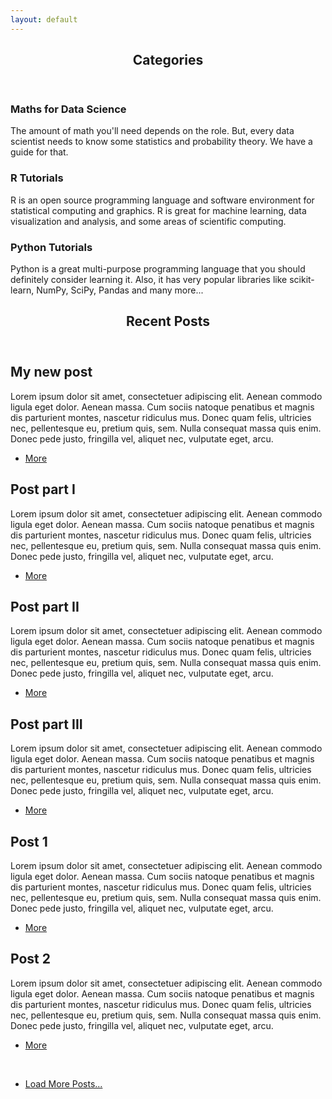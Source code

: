 ```yaml
---
layout: default
---
```

<!-- Section -->
<section>
	<header class="major">
		<h2>Categories</h2>
	</header>
	<div class="features">
		<article>
			<span class="icon fa-signal"></span>
			<div class="content">
				<h3>Maths for Data Science</h3>
				<p>The amount of math you'll need depends on the role. But, every data scientist needs to know some 					   statistics and probability theory. We have a guide for that.</p>
			</div>
		</article>
		<article>
			<span class="icon fa-github"></span>
			<div class="content">
				<h3>R Tutorials</h3>
				<p>R is an open source programming language and software environment for statistical computing and 			graphics. R is great for machine learning, data visualization and analysis, and some areas of scientific computing. </p>
			</div>
		</article>
		<article>
			<span class="icon fa-rocket"></span>
			<div class="content">
				<h3>Python Tutorials</h3></span>
				<p>Python is a great multi-purpose programming language that you should definitely consider learning it. 				Also, it has very popular libraries like scikit-learn, NumPy, SciPy, Pandas and many more... </p>
			</div>
		</article>
	</div>
</section>

<!-- Section   <span class="icon fa-rocket"></span> -->
<section>
	<header class="major">
		<h2>Recent Posts</h2>
	</header>
	<div class="posts">
		<article>
			<h2>My new post</h2>
			<p>Lorem ipsum dolor sit amet, consectetuer adipiscing elit. Aenean commodo ligula eget dolor. 
			   Aenean massa. Cum sociis natoque penatibus et magnis dis parturient montes, nascetur ridiculus mus. 
			   Donec quam felis, ultricies nec, pellentesque eu, pretium quis, sem. Nulla consequat massa quis enim. Donec 				   pede justo, fringilla vel, aliquet nec, vulputate eget, arcu. </p>
			 <ul class="actions">
				 <li><a href="#" class="button">More</a></li>
			 </ul>	
		 </article>
		<article>
			<h2>Post part I</h2>
			<p>Lorem ipsum dolor sit amet, consectetuer adipiscing elit. Aenean commodo ligula eget dolor. 
			   Aenean massa. Cum sociis natoque penatibus et magnis dis parturient montes, nascetur ridiculus mus. 
			   Donec quam felis, ultricies nec, pellentesque eu, pretium quis, sem. Nulla consequat massa quis enim. Donec 				   pede justo, fringilla vel, aliquet nec, vulputate eget, arcu. </p>
			 <ul class="actions">
				 <li><a href="#" class="button">More</a></li>
			 </ul>	
		 </article>
		<article>
			<h2>Post part II</h2>
			<p>Lorem ipsum dolor sit amet, consectetuer adipiscing elit. Aenean commodo ligula eget dolor. 
			   Aenean massa. Cum sociis natoque penatibus et magnis dis parturient montes, nascetur ridiculus mus. 
			   Donec quam felis, ultricies nec, pellentesque eu, pretium quis, sem. Nulla consequat massa quis enim. Donec 				   pede justo, fringilla vel, aliquet nec, vulputate eget, arcu. </p>
			 <ul class="actions">
				 <li><a href="#" class="button">More</a></li>
			 </ul>	
		 </article>
		<article>
			<h2>Post part III</h2>
			<p>Lorem ipsum dolor sit amet, consectetuer adipiscing elit. Aenean commodo ligula eget dolor. 
			   Aenean massa. Cum sociis natoque penatibus et magnis dis parturient montes, nascetur ridiculus mus. 
			   Donec quam felis, ultricies nec, pellentesque eu, pretium quis, sem. Nulla consequat massa quis enim. Donec 				   pede justo, fringilla vel, aliquet nec, vulputate eget, arcu. </p>
			 <ul class="actions">
				 <li><a href="#" class="button">More</a></li>
			 </ul>	
		 </article>
		<article>
			<h2>Post 1</h2>
			<p>Lorem ipsum dolor sit amet, consectetuer adipiscing elit. Aenean commodo ligula eget dolor. 
			   Aenean massa. Cum sociis natoque penatibus et magnis dis parturient montes, nascetur ridiculus mus. 
			   Donec quam felis, ultricies nec, pellentesque eu, pretium quis, sem. Nulla consequat massa quis enim. Donec 				   pede justo, fringilla vel, aliquet nec, vulputate eget, arcu. </p>
			 <ul class="actions">
				 <li><a href="#" class="button">More</a></li>
			 </ul>	
		 </article>
		<article>
			<h2>Post 2</h2>
			<p>Lorem ipsum dolor sit amet, consectetuer adipiscing elit. Aenean commodo ligula eget dolor. 
			   Aenean massa. Cum sociis natoque penatibus et magnis dis parturient montes, nascetur ridiculus mus. 
			   Donec quam felis, ultricies nec, pellentesque eu, pretium quis, sem. Nulla consequat massa quis enim. Donec 				   pede justo, fringilla vel, aliquet nec, vulputate eget, arcu. </p>
			 <ul class="actions">
				 <li><a href="#" class="button">More</a></li>
			 </ul>	
		 </article>
	</div>
	<br>
	<ul class="actions vertical">
		<li>
		    <a href="/archive/index.html" class="button fit">Load More Posts...</a> 
		</li>
	</ul>
</section>   


